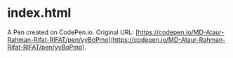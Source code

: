 # index.html

A Pen created on CodePen.io. Original URL: [https://codepen.io/MD-Ataur-Rahman-Rifat-RIFAT/pen/yyBoPmo](https://codepen.io/MD-Ataur-Rahman-Rifat-RIFAT/pen/yyBoPmo).

